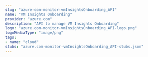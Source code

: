 ```yaml
---
slug: "azure-com-monitor-vmInsightsOnboarding_API"
name: "VM Insights Onboarding"
provider: "azure.com"
description: "API to manage VM Insights Onboarding"
logo: "azure.com-monitor-vmInsightsOnboarding_API-logo.png"
logoMediaType: "image/png"
tags:
- name: "cloud"
stubs: "azure.com-monitor-vmInsightsOnboarding_API-stubs.json"
---
```

